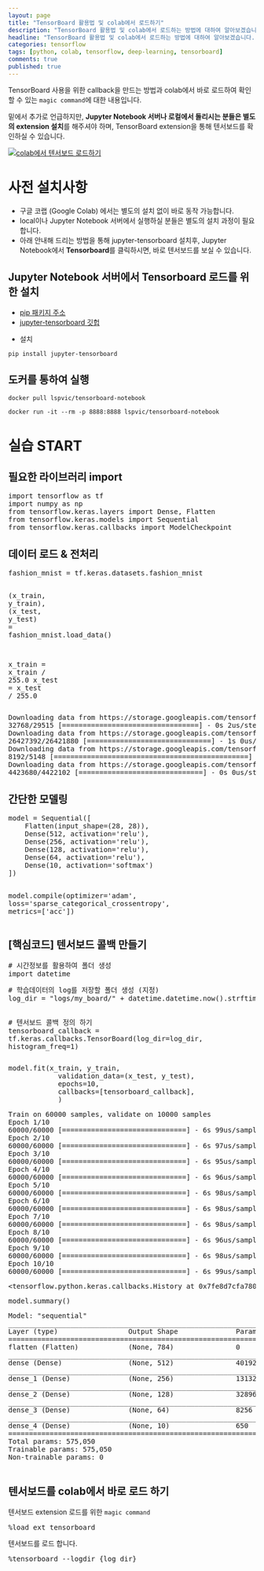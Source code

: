 ```yaml
---
layout: page
title: "TensorBoard 활용법 및 colab에서 로드하기"
description: "TensorBoard 활용법 및 colab에서 로드하는 방법에 대하여 알아보겠습니다."
headline: "TensorBoard 활용법 및 colab에서 로드하는 방법에 대하여 알아보겠습니다."
categories: tensorflow
tags: [python, colab, tensorflow, deep-learning, tensorboard]
comments: true
published: true
---
```


TensorBoard 사용을 위한 callback을 만드는 방법과 colab에서 바로 로드하여 확인할 수 있는 `magic command`에 대한 내용입니다.

밑에서 추가로 언급하지만, **Jupyter Notebook 서버나 로컬에서 돌리시는 분들은 별도의 extension 설치**를 해주셔야 하며, TensorBoard extension을 통해 텐서보드를 확인하실 수 있습니다.



[![colab에서 텐서보드 로드하기](http://img.youtube.com/vi/MmebOG9g548/0.jpg)](https://youtu.be/MmebOG9g548)



<body>

<div class="border-box-sizing" id="notebook" >
<div class="container" id="notebook-container">
<div class="cell border-box-sizing text_cell rendered"><div class="inner_cell">
<div class="text_cell_render border-box-sizing rendered_html">
<h1 id="사전-설치사항">사전 설치사항</h1>
</div>
</div>
</div>
<div class="cell border-box-sizing text_cell rendered"><div class="inner_cell">
<div class="text_cell_render border-box-sizing rendered_html">
<ul>
<li>구글 코랩 (Google Colab) 에서는 별도의 설치 없이 바로 동작 가능합니다.</li>
<li>local이나 Jupyter Notebook 서버에서 실행하실 분들은 별도의 설치 과정이 필요합니다.</li>
<li>아래 안내해 드리는 방법을 통해 jupyter-tensorboard 설치후, Jupyter Notebook에서 <strong>Tensorboard</strong>를 클릭하시면, 바로 텐서보드를 보실 수 있습니다.</li>
</ul>
</div>
</div>
</div>
<div class="cell border-box-sizing text_cell rendered"><div class="inner_cell">
<div class="text_cell_render border-box-sizing rendered_html">
<h2 id="Jupyter-Notebook-서버에서-Tensorboard-로드를-위한-설치">Jupyter Notebook 서버에서 Tensorboard 로드를 위한 설치</h2>
</div>
</div>
</div>
<div class="cell border-box-sizing text_cell rendered"><div class="inner_cell">
<div class="text_cell_render border-box-sizing rendered_html">
<ul>
<li><a href="https://pypi.org/project/jupyter-tensorboard/">pip 패키지 주소</a></li>
<li><a href="https://github.com/lspvic/jupyter_tensorboard">jupyter-tensorboard 깃헙</a></li>
</ul>
</div>
</div>
</div>
<div class="cell border-box-sizing text_cell rendered"><div class="inner_cell">
<div class="text_cell_render border-box-sizing rendered_html">
<ul>
<li>설치</li>
</ul>
<p><code>pip install jupyter-tensorboard</code></p>
</div>
</div>
</div>
<div class="cell border-box-sizing text_cell rendered"><div class="inner_cell">
<div class="text_cell_render border-box-sizing rendered_html">
<h2 id="도커를-통하여-실행">도커를 통하여 실행</h2>
</div>
</div>
</div>
<div class="cell border-box-sizing text_cell rendered"><div class="inner_cell">
<div class="text_cell_render border-box-sizing rendered_html">
<p><code>docker pull lspvic/tensorboard-notebook</code></p>
<p><code>docker run -it --rm -p 8888:8888 lspvic/tensorboard-notebook</code></p>
</div>
</div>
</div>
<div class="cell border-box-sizing text_cell rendered"><div class="inner_cell">
<div class="text_cell_render border-box-sizing rendered_html">
<h1 id="실습-START">실습 START</h1>
</div>
</div>
</div>
<div class="cell border-box-sizing text_cell rendered"><div class="inner_cell">
<div class="text_cell_render border-box-sizing rendered_html">
<h2 id="필요한-라이브러리-import">필요한 라이브러리 import</h2>
</div>
</div>
</div>
<div class="cell border-box-sizing code_cell rendered">
<div class="input">

<div class="inner_cell">
<div class="input_area">
<div class="highlight hl-ipython3"><pre><span></span><span class="kn">import</span> <span class="nn">tensorflow</span> <span class="k">as</span> <span class="nn">tf</span>
<span class="kn">import</span> <span class="nn">numpy</span> <span class="k">as</span> <span class="nn">np</span>
<span class="kn">from</span> <span class="nn">tensorflow.keras.layers</span> <span class="k">import</span> <span class="n">Dense</span><span class="p">,</span> <span class="n">Flatten</span>
<span class="kn">from</span> <span class="nn">tensorflow.keras.models</span> <span class="k">import</span> <span class="n">Sequential</span>
<span class="kn">from</span> <span class="nn">tensorflow.keras.callbacks</span> <span class="k">import</span> <span class="n">ModelCheckpoint</span>
</pre></div>
</div>
</div>
</div>
</div>
<div class="cell border-box-sizing text_cell rendered"><div class="inner_cell">
<div class="text_cell_render border-box-sizing rendered_html">
<h2 id="데이터-로드-&amp;-전처리">데이터 로드 &amp; 전처리</h2>
</div>
</div>
</div>
<div class="cell border-box-sizing code_cell rendered">
<div class="input">

<div class="inner_cell">
<div class="input_area">
<div class="highlight hl-ipython3"><pre><span></span><span class="n">fashion_mnist</span> <span class="o">=</span> <span class="n">tf</span><span class="o">.</span><span class="n">keras</span><span class="o">.</span><span class="n">datasets</span><span class="o">.</span><span class="n">fashion_mnist</span>

<span class="p">(</span><span class="n">x_train</span><span class="p">,</span> <span class="n">y_train</span><span class="p">),</span> <span class="p">(</span><span class="n">x_test</span><span class="p">,</span> <span class="n">y_test</span><span class="p">)</span> <span class="o">=</span> <span class="n">fashion_mnist</span><span class="o">.</span><span class="n">load_data</span><span class="p">()</span>

<span class="n">x_train</span> <span class="o">=</span> <span class="n">x_train</span> <span class="o">/</span> <span class="mf">255.0</span>
<span class="n">x_test</span> <span class="o">=</span> <span class="n">x_test</span> <span class="o">/</span> <span class="mf">255.0</span>
</pre></div>
</div>
</div>
</div>
<div class="output_wrapper">
<div class="output">
<div class="output_area">
<div class="prompt"></div>
<div class="output_subarea output_stream output_stdout output_text">
<pre>Downloading data from https://storage.googleapis.com/tensorflow/tf-keras-datasets/train-labels-idx1-ubyte.gz
32768/29515 [=================================] - 0s 2us/step
Downloading data from https://storage.googleapis.com/tensorflow/tf-keras-datasets/train-images-idx3-ubyte.gz
26427392/26421880 [==============================] - 1s 0us/step
Downloading data from https://storage.googleapis.com/tensorflow/tf-keras-datasets/t10k-labels-idx1-ubyte.gz
8192/5148 [===============================================] - 0s 0us/step
Downloading data from https://storage.googleapis.com/tensorflow/tf-keras-datasets/t10k-images-idx3-ubyte.gz
4423680/4422102 [==============================] - 0s 0us/step
</pre>
</div>
</div>
</div>
</div>
</div>
<div class="cell border-box-sizing text_cell rendered"><div class="inner_cell">
<div class="text_cell_render border-box-sizing rendered_html">
<h2 id="간단한-모델링">간단한 모델링</h2>
</div>
</div>
</div>
<div class="cell border-box-sizing code_cell rendered">
<div class="input">

<div class="inner_cell">
<div class="input_area">
<div class="highlight hl-ipython3"><pre><span></span><span class="n">model</span> <span class="o">=</span> <span class="n">Sequential</span><span class="p">([</span>
    <span class="n">Flatten</span><span class="p">(</span><span class="n">input_shape</span><span class="o">=</span><span class="p">(</span><span class="mi">28</span><span class="p">,</span> <span class="mi">28</span><span class="p">)),</span>
    <span class="n">Dense</span><span class="p">(</span><span class="mi">512</span><span class="p">,</span> <span class="n">activation</span><span class="o">=</span><span class="s1">'relu'</span><span class="p">),</span>
    <span class="n">Dense</span><span class="p">(</span><span class="mi">256</span><span class="p">,</span> <span class="n">activation</span><span class="o">=</span><span class="s1">'relu'</span><span class="p">),</span>
    <span class="n">Dense</span><span class="p">(</span><span class="mi">128</span><span class="p">,</span> <span class="n">activation</span><span class="o">=</span><span class="s1">'relu'</span><span class="p">),</span>
    <span class="n">Dense</span><span class="p">(</span><span class="mi">64</span><span class="p">,</span> <span class="n">activation</span><span class="o">=</span><span class="s1">'relu'</span><span class="p">),</span>
    <span class="n">Dense</span><span class="p">(</span><span class="mi">10</span><span class="p">,</span> <span class="n">activation</span><span class="o">=</span><span class="s1">'softmax'</span><span class="p">)</span>
<span class="p">])</span>

<span class="n">model</span><span class="o">.</span><span class="n">compile</span><span class="p">(</span><span class="n">optimizer</span><span class="o">=</span><span class="s1">'adam'</span><span class="p">,</span>
                <span class="n">loss</span><span class="o">=</span><span class="s1">'sparse_categorical_crossentropy'</span><span class="p">,</span>
                <span class="n">metrics</span><span class="o">=</span><span class="p">[</span><span class="s1">'acc'</span><span class="p">])</span>
</pre></div>
</div>
</div>
</div>
</div>
<div class="cell border-box-sizing text_cell rendered"><div class="inner_cell">
<div class="text_cell_render border-box-sizing rendered_html">
<h2 id="[핵심코드]-텐서보드-콜백-만들기">[핵심코드] 텐서보드 콜백 만들기</h2>
</div>
</div>
</div>
<div class="cell border-box-sizing code_cell rendered">
<div class="input">

<div class="inner_cell">
<div class="input_area">
<div class="highlight hl-ipython3"><pre><span></span><span class="c1"># 시간정보를 활용하여 폴더 생성</span>
<span class="kn">import</span> <span class="nn">datetime</span>
</pre></div>
</div>
</div>
</div>
</div>
<div class="cell border-box-sizing code_cell rendered">
<div class="input">

<div class="inner_cell">
<div class="input_area">
<div class="highlight hl-ipython3"><pre><span></span><span class="c1"># 학습데이터의 log를 저장할 폴더 생성 (지정)</span>
<span class="n">log_dir</span> <span class="o">=</span> <span class="s2">"logs/my_board/"</span> <span class="o">+</span> <span class="n">datetime</span><span class="o">.</span><span class="n">datetime</span><span class="o">.</span><span class="n">now</span><span class="p">()</span><span class="o">.</span><span class="n">strftime</span><span class="p">(</span><span class="s2">"%Y%m</span><span class="si">%d</span><span class="s2">-%H%M%S"</span><span class="p">)</span>

<span class="c1"># 텐서보드 콜백 정의 하기</span>
<span class="n">tensorboard_callback</span> <span class="o">=</span> <span class="n">tf</span><span class="o">.</span><span class="n">keras</span><span class="o">.</span><span class="n">callbacks</span><span class="o">.</span><span class="n">TensorBoard</span><span class="p">(</span><span class="n">log_dir</span><span class="o">=</span><span class="n">log_dir</span><span class="p">,</span> <span class="n">histogram_freq</span><span class="o">=</span><span class="mi">1</span><span class="p">)</span>
</pre></div>
</div>
</div>
</div>
</div>
<div class="cell border-box-sizing code_cell rendered">
<div class="input">

<div class="inner_cell">
<div class="input_area">
<div class="highlight hl-ipython3"><pre><span></span><span class="n">model</span><span class="o">.</span><span class="n">fit</span><span class="p">(</span><span class="n">x_train</span><span class="p">,</span> <span class="n">y_train</span><span class="p">,</span>
            <span class="n">validation_data</span><span class="o">=</span><span class="p">(</span><span class="n">x_test</span><span class="p">,</span> <span class="n">y_test</span><span class="p">),</span> 
            <span class="n">epochs</span><span class="o">=</span><span class="mi">10</span><span class="p">,</span> 
            <span class="n">callbacks</span><span class="o">=</span><span class="p">[</span><span class="n">tensorboard_callback</span><span class="p">],</span>
            <span class="p">)</span>
</pre></div>
</div>
</div>
</div>
<div class="output_wrapper">
<div class="output">
<div class="output_area">
<div class="prompt"></div>
<div class="output_subarea output_stream output_stdout output_text">
<pre>Train on 60000 samples, validate on 10000 samples
Epoch 1/10
60000/60000 [==============================] - 6s 99us/sample - loss: 0.0853 - acc: 0.9695 - val_loss: 0.6725 - val_acc: 0.8950
Epoch 2/10
60000/60000 [==============================] - 6s 97us/sample - loss: 0.0796 - acc: 0.9712 - val_loss: 0.7866 - val_acc: 0.8898
Epoch 3/10
60000/60000 [==============================] - 6s 95us/sample - loss: 0.0755 - acc: 0.9720 - val_loss: 0.7241 - val_acc: 0.8978
Epoch 4/10
60000/60000 [==============================] - 6s 96us/sample - loss: 0.0822 - acc: 0.9707 - val_loss: 0.8183 - val_acc: 0.8965
Epoch 5/10
60000/60000 [==============================] - 6s 98us/sample - loss: 0.0770 - acc: 0.9723 - val_loss: 0.7377 - val_acc: 0.8930
Epoch 6/10
60000/60000 [==============================] - 6s 98us/sample - loss: 0.0786 - acc: 0.9721 - val_loss: 0.8396 - val_acc: 0.8920
Epoch 7/10
60000/60000 [==============================] - 6s 98us/sample - loss: 0.0788 - acc: 0.9714 - val_loss: 0.8566 - val_acc: 0.8976
Epoch 8/10
60000/60000 [==============================] - 6s 96us/sample - loss: 0.0730 - acc: 0.9742 - val_loss: 0.8196 - val_acc: 0.8976
Epoch 9/10
60000/60000 [==============================] - 6s 98us/sample - loss: 0.0704 - acc: 0.9746 - val_loss: 0.8780 - val_acc: 0.8948
Epoch 10/10
60000/60000 [==============================] - 6s 99us/sample - loss: 0.0715 - acc: 0.9746 - val_loss: 0.8415 - val_acc: 0.8940
</pre>
</div>
</div>
<div class="output_area">

<div class="output_text output_subarea output_execute_result">
<pre>&lt;tensorflow.python.keras.callbacks.History at 0x7fe8d7cfa780&gt;</pre>
</div>
</div>
</div>
</div>
</div>
<div class="cell border-box-sizing code_cell rendered">
<div class="input">

<div class="inner_cell">
<div class="input_area">
<div class="highlight hl-ipython3"><pre><span></span><span class="n">model</span><span class="o">.</span><span class="n">summary</span><span class="p">()</span>
</pre></div>
</div>
</div>
</div>
<div class="output_wrapper">
<div class="output">
<div class="output_area">
<div class="prompt"></div>
<div class="output_subarea output_stream output_stdout output_text">
<pre>Model: "sequential"
_________________________________________________________________
Layer (type)                 Output Shape              Param #   
=================================================================
flatten (Flatten)            (None, 784)               0         
_________________________________________________________________
dense (Dense)                (None, 512)               401920    
_________________________________________________________________
dense_1 (Dense)              (None, 256)               131328    
_________________________________________________________________
dense_2 (Dense)              (None, 128)               32896     
_________________________________________________________________
dense_3 (Dense)              (None, 64)                8256      
_________________________________________________________________
dense_4 (Dense)              (None, 10)                650       
=================================================================
Total params: 575,050
Trainable params: 575,050
Non-trainable params: 0
_________________________________________________________________
</pre>
</div>
</div>
</div>
</div>
</div>
<div class="cell border-box-sizing text_cell rendered"><div class="inner_cell">
<div class="text_cell_render border-box-sizing rendered_html">
<h2 id="텐서보드를-colab에서-바로-로드-하기">텐서보드를 colab에서 바로 로드 하기</h2>
</div>
</div>
</div>
<div class="cell border-box-sizing text_cell rendered"><div class="inner_cell">
<div class="text_cell_render border-box-sizing rendered_html">
<p>텐서보드 extension 로드를 위한 <code>magic command</code></p>
</div>
</div>
</div>
<div class="cell border-box-sizing code_cell rendered">
<div class="input">

<div class="inner_cell">
<div class="input_area">
<div class="highlight hl-ipython3"><pre><span></span><span class="o">%</span><span class="k">load_ext</span> tensorboard
</pre></div>
</div>
</div>
</div>
</div>
<div class="cell border-box-sizing text_cell rendered"><div class="inner_cell">
<div class="text_cell_render border-box-sizing rendered_html">
<p>텐서보드를 로드 합니다.</p>
</div>
</div>
</div>
<div class="cell border-box-sizing code_cell rendered">
<div class="input">

<div class="inner_cell">
<div class="input_area">
<div class="highlight hl-ipython3"><pre><span></span><span class="o">%</span><span class="k">tensorboard</span> --logdir {log_dir}
</pre></div>
</div>
</div>
</div>
</div>
</div>
</div>
</body>